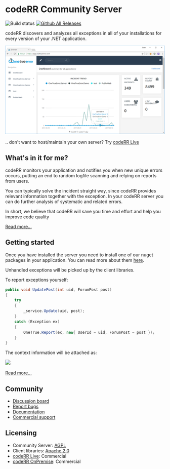 codeRR Community Server
=============================

![Build status](https://onetrueerror.visualstudio.com/_apis/public/build/definitions/75570083-b1ef-4e78-88e2-5db4982f756c/6/badge) [![Github All Releases](https://img.shields.io/github/downloads/coderrapp/coderr.server/total.svg?style=flat-square)]()

codeRR discovers and analyzes all exceptions in all of your installations for every version of your .NET application.

![OSS screenshot](docs/screenshot.png)

.. don't want to host/maintain your own server? Try [codeRR Live](https://coderrapp.com/live/)

## What's in it for me?

codeRR monitors your application and notifies you when new unique errors occurs, putting an end to random logfile scanning and relying on reports from users.

You can typically solve the incident straight way, since codeRR provides relevant information together with the exception. In your codeRR server you can do further analysis of systematic and related errors.

In short, we believe that codeRR will save you time and effort and help you improve code quality

[Read more...](https://coderrapp.com)

## Getting started

Once you have installed the server you need to install one of our nuget packages in your application. 
You can read more about them [here](https://coderrapp.com/documentation/).

Unhandled exceptions will be picked up by the client libraries. 

To report exceptions yourself:

```csharp
public void UpdatePost(int uid, ForumPost post)
{
	try
	{
		_service.Update(uid, post);
	}
	catch (Exception ex)
	{
		OneTrue.Report(ex, new{ UserId = uid, ForumPost = post });
	}
}
```

The context information will be attached as:

![](https://coderrapp.com/images/features/custom-context.png)

[Read more...](https://coderrapp.com/features/)

## Community

* [Discussion board](https://discuss.coderrapp.com)
* [Report bugs](https://github.com/coderrapp/coderr.server/issues)
* [Documentation](https://coderrapp.com/documentation)
* [Commercial support](mailto:support@coderrapp.com?subject=Commercial%20support%20inquiry)

## Licensing

* Community Server: [AGPL](License)
* Client libraries: [Apache 2.0](https://opensource.org/licenses/apache-2.0)
* [codeRR Live](https://coderrapp.com/live): Commercial
* [codeRR OnPremise](https://coderrapp.com/live): Commercial
